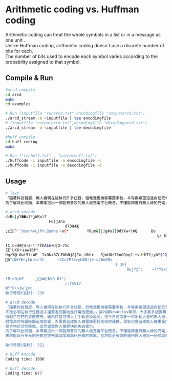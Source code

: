 # Arithmetic coding vs. Huffman coding
Arithmetic coding can treat the whole symbols in a list or in a message as one unit . </br>
Unlike Huffman coding, arithmetic coding doesn´t use a discrete number of bits for each. </br>
The number of bits used to encode each symbol varies according to the probability assigned to that symbol.</br>

## Compile & Run

```sh
#arcd compile
cd arcd
make
cd examples

# Run (inputfile "runarcd.txt",encodingfile "outputarcd.txt") 
./arcd_stream -e <inputfile | tee encodingfile
# (inputfile "outputarcd.txt",decodingfile "decodingarcd.txt")
./arcd_stream -d <inputfile | tee decodingfile
```
```sh
#huff compile
cd huff_coding
make

# Run ("runhuff.txt" , "outputhuff.txt")
./huffcode -i inputfile -o encodingfile -c
./huffcode -i inputfile -o decodingfile -d
```

## Usage
```sh
# Text
「隨著科技發展，無人機現在能執行許多任務，但電池更換都需要手動，本專案希望透過自動充電平台讓無人機可以有更長久、更廣闊的飛行時間與範圍，而不是必須在執行任務途中還要返回基地進行電池更換」；據外媒NewAtlas報導，大多數多旋翼無人機只能飛行30分鐘左右，之後電池需充電1到2小時，這大幅限制了它們的實際應用。雖然目前可用人力手動更換電池，但今日若需要一次出動大量的無人機，那耗費的時間和人力資源將相當龐大。另外天氣的狀況也會對電池的持續時間造成影響，大風會造成無人機電機更耗功率的運轉，濕氣也會造成無人機重量加重，導致電池消耗的加速，再來溫度的降低會造成電池中鋰聚合物的活性降低，從而導致無人機更快的失去電力。
為了解決此問題，本專案提出一個能夠普及的無人機充電平台概念，不僅能夠進行無人機的充電，也能與後端資料庫系統連接進行資料的分析計算，讓無人機未來能執行多元的任務並提升其調度和執行任務的效率，且將能更有效的運用無人機每一份珍貴的電力，使其發揮最大的價值。
```
```sh
# arcd encode
d>Bs|yY��vt*ʝWKxl?
                   F޽{6Jno
                          d7DH4Җ
;zI^'`bcen%=LjPV:2e@ns'ޑo(*        YRum&[j]g#u|]0dYXw+?#Q      Bo
                                                                  Ӽ/_Kйڵ_;r/^ȏ2}T3QHl~{fËڿޡ:J;a!xl4MAMRQf~
                                                                                                          1
(C:C=d#Ӻn!Z-T:*ӲbA$n+U|X-7Sc
ZE`UX܁+6saw1Bf*
Hgzϒ@~0wt5t:AP_ IxOեxBZԌEWbNǯ8}IoݕUhhr   3}юUOz7%nŭQnqJ_ŧvU*ȟTf;ybY$JQCm̤l*&0C8O⺰mo<n
𵛮h"㙧ϟ7E~yIb:Һ>!U      <7Cn7P?ZvyhBD[{+-q30eO9x
                                                $ JF{
                                                     RьjYɀ^:    ~7*YqkaֈYsm:OJ]̖i؆,~kЛ`f[oz@48`!mi;
                                                                                                  @A;'D uz(3M.PwHgV^Ir
!RloQikF     ׮ݽmW]bVO-61"/
                          /:T$V17
Mߖ"P\>3w˝pN:
執行時間(毫秒): 238

# arcd decode
「隨著科技發展，無人機現在能執行許多任務，但電池更換都需要手動，本專案希望透過自動充電平台讓無人機可以有更長久、更廣闊的飛行時間與範圍，而
不是必須在執行任務途中還要返回基地進行電池更換」；據外媒NewAtlas報導，大多數多旋翼無人機只能飛行30分鐘左右，之後電池需充電1到2小時，這大幅 
限制了它們的實際應用。雖然目前可用人力手動更換電池，但今日若需要一次出動大量的無人機，那耗費的時間和人力資源將相當龐大。另外天氣的狀況也會 
對電池的持續時間造成影響，大風會造成無人機電機更耗功率的運轉，濕氣也會造成無人機重量加重，導致電池消耗的加速，再來溫度的降低會造成電池中鋰 
聚合物的活性降低，從而導致無人機更快的失去電力。
為了解決此問題，本專案提出一個能夠普及的無人機充電平台概念，不僅能夠進行無人機的充電，也能與後端資料庫系統連接進行資料的分析計算，讓無人機 
未來能執行多元的任務並提升其調度和執行任務的效率，且將能更有效的運用無人機每一份珍貴的電力，使其發揮最大的價值。

執行時間(毫秒): 321
```
```sh
# huff encode
Coding time: 1090

# huff decode
Coding time: 877
```


